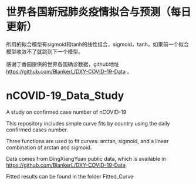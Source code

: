 # 世界各国新冠肺炎疫情拟合与预测（每日更新）
所用的拟合模型有sigmoid和tanh的线性组合，sigmoid，tanh，如果前一个拟合模型收敛不了就跳到下一个模型。

感谢丁香园提供的世界各国确诊数据，github地址 https://github.com/BlankerL/DXY-COVID-19-Data 。

# nCOVID-19_Data_Study
A study on confirmed case number of nCOVID-19

This repository includes simple curve fits by country using the daily confirmed cases number. 

Three functions are used to fit curves: arctan, sigmoid, and a linear combination of arctan and sigmoid.

Data comes from DingXiangYuan public data, which is available in https://github.com/BlankerL/DXY-COVID-19-Data

Fitted results can be found in the folder Fitted_Curve
